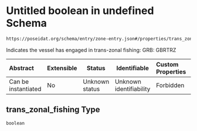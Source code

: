 # Untitled boolean in undefined Schema

```txt
https://poseidat.org/schema/entry/zone-entry.json#/properties/trans_zonal_fishing
```

Indicates the vessel has engaged in trans-zonal fishing: GRB: GBRTRZ


| Abstract            | Extensible | Status         | Identifiable            | Custom Properties | Additional Properties | Access Restrictions | Defined In                                                                |
| :------------------ | ---------- | -------------- | ----------------------- | :---------------- | --------------------- | ------------------- | ------------------------------------------------------------------------- |
| Can be instantiated | No         | Unknown status | Unknown identifiability | Forbidden         | Allowed               | none                | [zone-entry.json\*](schemas/entry/zone-entry.json "open original schema") |

## trans_zonal_fishing Type

`boolean`
